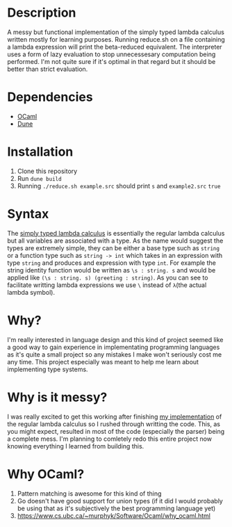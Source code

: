 # Description
A messy but functional implementation of the simply typed lambda calculus
written mostly for learning purposes.
Running reduce.sh on a file containing a lambda expression will print the
beta-reduced equivalent.
The interpreter uses a form of lazy evaluation to stop unnecessesary
computation being performed.
I'm not quite sure if it's optimal in that regard but it should be better
than strict evaluation.

# Dependencies
+ [OCaml](https://ocaml.org/)
+ [Dune](https://dune.build/)

# Installation
1. Clone this repository
2. Run `dune build`
3. Running `./reduce.sh example.src` should print `s` and `example2.src` `true`

# Syntax
The [simply typed lambda calculus](https://en.wikipedia.org/wiki/Simply_typed_lambda_calculus)
is essentially the regular lambda calculus but all variables are associated
with a type.
As the name would suggest the types are extremely simple, they can be either a
base type such as `string` or a function type such as `string -> int` which
takes in an expression with type `string` and produces and expression with
type `int`.
For example the string identity function would be written as `\s : string. s`
and would be applied like `(\s : string. s) (greeting : string)`.
As you can see to facilitate writting lambda expressions we use `\` instead of
`λ`(the actual lambda symbol).

# Why?
I'm really interested in language design and this kind of project seemed like a
good way to gain experience in implementating programming languages as it's
quite a small project so any mistakes I make won't seriously cost me any time.
This project especially was meant to help me learn about implementing type
systems.

# Why is it messy?
I was really excited to get this working after finishing
[my implementation](https://github.com/Techser/LambdaCalculus) of
the regular lambda calculus so I rushed through writting the code.
This, as you might expect, resulted in most of the code (especially the parser)
being a complete mess.
I'm planning to comletely redo this entire project now knowing everything I learned
from building this.

# Why OCaml?
1. Pattern matching is awesome for this kind of thing
2. Go doesn't have good support for union types (if it did I would probably be
using that as it's subjectively the best programming language yet)
3. https://www.cs.ubc.ca/~murphyk/Software/Ocaml/why_ocaml.html
